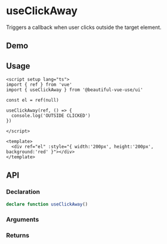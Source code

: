 # useClickAway

Triggers a callback when user clicks outside the target element.

## Demo

## Usage

```vue
<script setup lang="ts">
import { ref } from 'vue'
import { useClickAway } from '@beautiful-vue-use/ui'

const el = ref(null)

useClickAway(ref, () => {
  console.log('OUTSIDE CLICKED')
})

</script>

<template>
  <div ref="el" :style="{ width:'200px', height:'200px', background:'red' }"></div>
</template>

```

## API

### Declaration

```ts
declare function useClickAway()

```

### Arguments

### Returns
